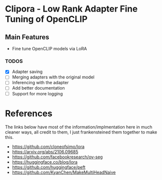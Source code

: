 # Clipora - Low Rank Adapter Fine Tuning of OpenCLIP

## Main Features

- Fine tune OpenCLIP models via LoRA

### TODOS

- [x] Adapter saving
- [ ] Merging adapters with the original model
- [ ] Inferencing with the adapter
- [ ] Add better documentation
- [ ] Support for more logging

# References

The links below have most of the information/implmentation here in much cleaner ways, all credit to them, I just frankensteined them together to make this.

- https://github.com/cloneofsimo/lora
- https://arxiv.org/abs/2106.09685
- https://github.com/facebookresearch/ov-seg
- https://huggingface.co/blog/lora
- https://github.com/huggingface/peft
- https://github.com/KyanChen/MakeMultiHeadNaive
